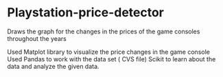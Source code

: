 # Playstation-price-detector
Draws the graph for the changes in the prices of the game consoles throughout the years

Used Matplot library to visualize the price changes in the game console
Used Pandas to work with the data set ( CVS file)
Scikit to learn about the data and analyze the given data.
